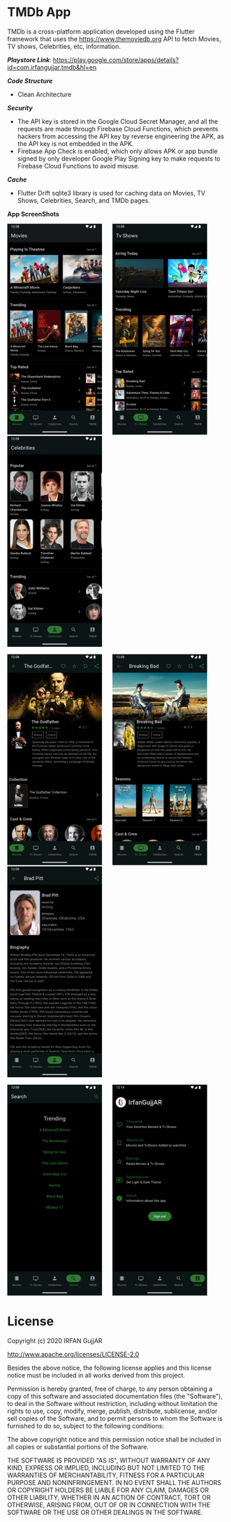 # TMDb App

TMDb is a cross-platform application developed using the Flutter framework that uses the https://www.themoviedb.org API 
to fetch Movies, TV shows, Celebrities, etc, information.

***Playstore Link***: https://play.google.com/store/apps/details?id=com.irfangujjar.tmdb&hl=en

***Code Structure***
- Clean Architecture

***Security***
- The API key is stored in the Google Cloud Secret Manager, and all the requests are made through Firebase Cloud Functions, which prevents hackers from accessing the API key by reverse engineering the APK, as the API key is not embedded in the APK.
- Firebase App Check is enabled, which only allows APK or app bundle signed by only developer Google Play Signing key to make requests to Firebase Cloud Functions to avoid misuse.

***Cache***
- Flutter Drift sqlite3 library is used for caching data on Movies, TV Shows, Celebrities, Search, and TMDb pages.
  
**App ScreenShots**
                                  
<img src="Images/android/1.png" width="217">&nbsp;&nbsp;&nbsp;&nbsp;&nbsp;&nbsp;<img src="Images/android/2.png" width="217">&nbsp;&nbsp;&nbsp;&nbsp;&nbsp;&nbsp;<img src="Images/android/3.png" width="217">

<img src="Images/android/4.png" width="217">&nbsp;&nbsp;&nbsp;&nbsp;&nbsp;&nbsp;<img src="Images/android/5.png" width="217">&nbsp;&nbsp;&nbsp;&nbsp;&nbsp;&nbsp;<img src="Images/android/6.png" width="217">

<img src="Images/android/7.png" width="217">&nbsp;&nbsp;&nbsp;&nbsp;&nbsp;&nbsp;<img src="Images/android/8.png" width="217">


# License

Copyright (c) 2020 IRFAN GujjAR

http://www.apache.org/licenses/LICENSE-2.0

Besides the above notice, the following license applies and this license notice must be included in all works derived from this project.

Permission is hereby granted, free of charge, to any person obtaining a copy of this software and associated documentation files (the "Software"), to deal in the Software without restriction, including without limitation the rights to use, copy, modify, merge, publish, distribute, sublicense, and/or sell copies of the Software, and to permit persons to whom the Software is furnished to do so, subject to the following conditions:

The above copyright notice and this permission notice shall be included in all copies or substantial portions of the Software.

THE SOFTWARE IS PROVIDED "AS IS", WITHOUT WARRANTY OF ANY KIND, EXPRESS OR IMPLIED, INCLUDING BUT NOT LIMITED TO THE WARRANTIES OF MERCHANTABILITY, FITNESS FOR A PARTICULAR PURPOSE AND NONINFRINGEMENT. IN NO EVENT SHALL THE AUTHORS OR COPYRIGHT HOLDERS BE LIABLE FOR ANY CLAIM, DAMAGES OR OTHER LIABILITY, WHETHER IN AN ACTION OF CONTRACT, TORT OR OTHERWISE, ARISING FROM, OUT OF OR IN CONNECTION WITH THE SOFTWARE OR THE USE OR OTHER DEALINGS IN THE SOFTWARE.

